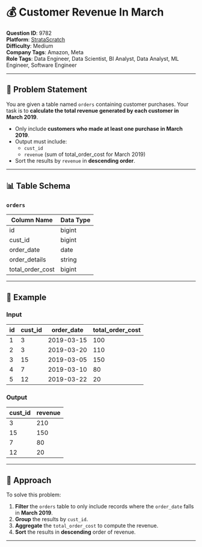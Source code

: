 # 💰 Customer Revenue In March

**Question ID**: 9782  
**Platform**: [StrataScratch](https://platform.stratascratch.com/coding/9782-customer-revenue-in-march?code_type=6)  
**Difficulty**: Medium  
**Company Tags**: Amazon, Meta  
**Role Tags**: Data Engineer, Data Scientist, BI Analyst, Data Analyst, ML Engineer, Software Engineer  

---

## 🧾 Problem Statement

You are given a table named `orders` containing customer purchases. Your task is to **calculate the total revenue generated by each customer in March 2019**.

- Only include **customers who made at least one purchase in March 2019**.
- Output must include:
  - `cust_id`
  - `revenue` (sum of total_order_cost for March 2019)
- Sort the results by `revenue` in **descending order**.

---

## 📊 Table Schema

### `orders`

| Column Name       | Data Type |
|-------------------|-----------|
| id                | bigint    |
| cust_id           | bigint    |
| order_date        | date      |
| order_details     | string    |
| total_order_cost  | bigint    |

---

## 📌 Example

### Input

| id | cust_id | order_date | total_order_cost |
|----|---------|------------|------------------|
| 1  | 3       | 2019-03-15 | 100              |
| 2  | 3       | 2019-03-20 | 110              |
| 3  | 15      | 2019-03-05 | 150              |
| 4  | 7       | 2019-03-10 | 80               |
| 5  | 12      | 2019-03-22 | 20               |

### Output

| cust_id | revenue |
|---------|---------|
| 3       | 210     |
| 15      | 150     |
| 7       | 80      |
| 12      | 20      |

---

## 🧠 Approach

To solve this problem:

1. **Filter** the `orders` table to only include records where the `order_date` falls in **March 2019**.
2. **Group** the results by `cust_id`.
3. **Aggregate** the `total_order_cost` to compute the revenue.
4. **Sort** the results in **descending** order of revenue.

---
